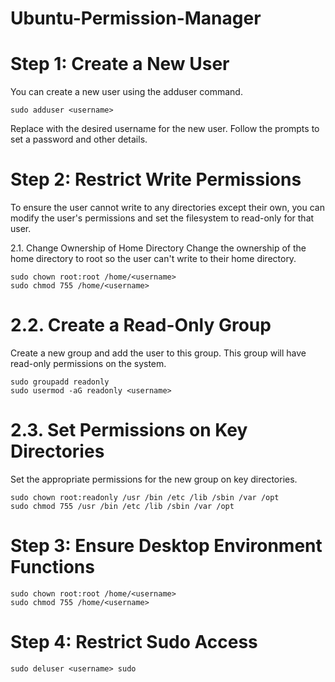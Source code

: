 # Ubuntu-Permission-Manager

# Step 1: Create a New User

You can create a new user using the adduser command.

```
sudo adduser <username>
```

Replace <username> with the desired username for the new user. Follow the prompts to set a password and other details.

# Step 2: Restrict Write Permissions

To ensure the user cannot write to any directories except their own, you can modify the user's permissions and set the filesystem to read-only for that user.

2.1. Change Ownership of Home Directory
Change the ownership of the home directory to root so the user can't write to their home directory.

```
sudo chown root:root /home/<username>
sudo chmod 755 /home/<username>
```

# 2.2. Create a Read-Only Group

Create a new group and add the user to this group. This group will have read-only permissions on the system.

```
sudo groupadd readonly
sudo usermod -aG readonly <username>
```

# 2.3. Set Permissions on Key Directories

Set the appropriate permissions for the new group on key directories.

```
sudo chown root:readonly /usr /bin /etc /lib /sbin /var /opt
sudo chmod 755 /usr /bin /etc /lib /sbin /var /opt
```

# Step 3: Ensure Desktop Environment Functions


```
sudo chown root:root /home/<username>
sudo chmod 755 /home/<username>
```

# Step 4: Restrict Sudo Access

```
sudo deluser <username> sudo
```



